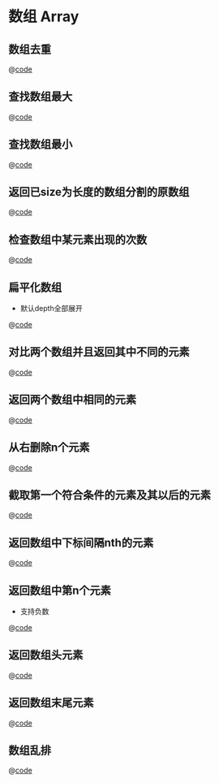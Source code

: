 # 数组 Array

## 数组去重

@[code](../../tpl/array/noRepeat.js)

## 查找数组最大

@[code](../../tpl/array/arrayMax.js)

## 查找数组最小

@[code](../../tpl/array/arrayMin.js)

## 返回已size为长度的数组分割的原数组

@[code](../../tpl/array/chunk.js)

## 检查数组中某元素出现的次数

@[code](../../tpl/array/countOccurrences.js)

## 扁平化数组

- 默认depth全部展开

@[code](../../tpl/array/flatten.js)

## 对比两个数组并且返回其中不同的元素

@[code](../../tpl/array/diffrence.js)

## 返回两个数组中相同的元素

@[code](../../tpl/array/intersection.js)

## 从右删除n个元素

@[code](../../tpl/array/dropRight.js)

## 截取第一个符合条件的元素及其以后的元素

@[code](../../tpl/array/dropElements.js)

## 返回数组中下标间隔nth的元素

@[code](../../tpl/array/everyNth.js)

## 返回数组中第n个元素
- 支持负数

@[code](../../tpl/array/nthElement.js)

## 返回数组头元素

@[code](../../tpl/array/head.js)

## 返回数组末尾元素

@[code](../../tpl/array/last.js)

## 数组乱排

@[code](../../tpl/array/shuffle.js)
